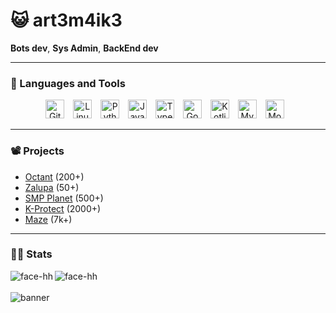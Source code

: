 # 😺 art3m4ik3

<strong>Bots dev</strong>, <strong>Sys Admin</strong>, <strong>BackEnd dev</strong>

---

### 🧰 Languages and Tools

<div align="center">
  <img alt="Git" width="30px" style="padding-right:10px;" src="https://cdn.jsdelivr.net/gh/devicons/devicon/icons/git/git-original.svg" />
  <img alt="Linux" width="30px" style="padding-right:10px;" src="https://cdn.jsdelivr.net/gh/devicons/devicon/icons/linux/linux-original.svg" />
  <img alt="Python" width="30px" style="padding-right:10px;" src="https://cdn.jsdelivr.net/gh/devicons/devicon/icons/python/python-original.svg" />
  <img alt="JavaScript" width="30px" style="padding-right:10px;" src="https://cdn.jsdelivr.net/gh/devicons/devicon/icons/javascript/javascript-original.svg" />
  <img alt="TypeScript" width="30px" style="padding-right:10px;" src="https://cdn.jsdelivr.net/gh/devicons/devicon/icons/typescript/typescript-original.svg" />
  <img alt="Go" width="30px" style="padding-right:10px;" src="https://cdn.jsdelivr.net/gh/devicons/devicon/icons/go/go-original.svg" />
  <img alt="Kotlin" width="30px" style="padding-right:10px;" src="https://cdn.jsdelivr.net/gh/devicons/devicon/icons/kotlin/kotlin-original.svg" />
  <img alt="MySQL" width="30px" style="padding-right:10px;" src="https://cdn.jsdelivr.net/gh/devicons/devicon/icons/mysql/mysql-original.svg" />
  <img alt="MongoDB" width="30px" style="padding-right:10px;" src="https://cdn.jsdelivr.net/gh/devicons/devicon/icons/mongodb/mongodb-original.svg" />
</div>

---

### 📽️ Projects

- [Octant](https://discord.gg/octant-hosting) (200+)
- [Zalupa](https://discord.gg/zalupa) (50+)
- [SMP Planet](https://discord.gg/K232dB3RKC) (500+)
- [K-Protect](https://discord.gg/k-protect-community-public-925337010779078676) (2000+)
- [Maze](https://discord.gg/maze-860903218559844352) (7k+)

---

### 🧑‍💻 Stats

<a href="https://github.com/art3m4ik3">
  <img align="left" src="https://github-readme-stats.vercel.app/api?username=art3m4ik3&show_icons=true&theme=tokyonight&hide=issues" alt="face-hh" />
</a>
<a href="https://github.com/art3m4ik3">
  <img align="left" src="https://github-readme-stats.vercel.app/api/top-langs?username=art3m4ik3&show_icons=true&theme=tokyonight&layout=compact" alt="face-hh" />
</a>
<br clear="left"/>

<br />
<img alt="banner" src="https://static0.gamerantimages.com/wordpress/wp-content/uploads/2021/07/Minecraft-how-to-tame-cats.jpg">
